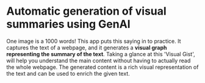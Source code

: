 # Automatic generation of visual summaries using GenAI
One image is a 1000 words! This app puts this saying in to practice. It captures the text of a webpage, and it generates a **visual graph representing the summary of the text**. Taking a glance at this 'Visual Gist', will help you understand the main content without having to actually read the whole webpage. The generated content is a rich visual representation of the text and can be used to enrich the given text. 
